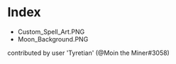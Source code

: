 # Index
- Custom\_Spell\_Art.PNG
- Moon\_Background.PNG

contributed by user 'Tyretian' (@Moin the Miner#3058)
